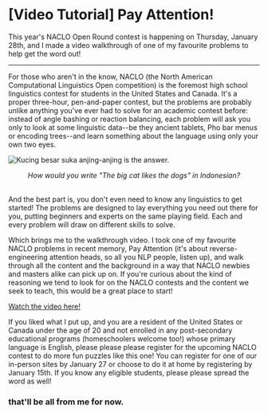 # [Video Tutorial] Pay Attention!

This year's NACLO Open Round contest is happening on Thursday, January 28th, and I made a video walkthrough of one of my favourite problems to help get the word out!

***

For those who aren't in the know, NACLO (the North American Computational Linguistics Open competition) is the foremost high school linguistics contest for students in the United States and Canada. It's a proper three-hour, pen-and-paper contest, but the problems are probably unlike anything you've ever had to solve for an academic contest before: instead of angle bashing or reaction balancing, each problem will ask you only to look at some linguistic data--be they ancient tablets, Pho bar menus or encoding trees--and learn something about the language using only your own two eyes.

![Kucing besar suka anjing-anjing is the answer.](./img1.png)
<div align="center"><i>How would you write "The big cat likes the dogs" in Indonesian?</i></div>
</br>

And the best part is, you don't even need to know any linguistics to get started! The problems are designed to lay everything you need out there for you, putting beginners and experts on the same playing field. Each and every problem will draw on different skills to solve.

Which brings me to the walkthrough video. I took one of my favourite NACLO problems in recent memory, Pay Attention (it's about reverse-engineering attention heads, so all you NLP people, listen up), and walk through all the content and the background in a way that NACLO newbies and masters alike can pick up on. If you're curious about the kind of reasoning we tend to look for on the NACLO contests and the content we seek to teach, this would be a great place to start!

[Watch the video here!](https://www.google.com "Google's Homepage")

If you liked what I put up, and you are a resident of the United States or Canada under the age of 20 and not enrolled in any post-secondary educational programs (homeschoolers welcome too!) whose primary language is English, please please please register for the upcoming NACLO contest to do more fun puzzles like this one! You can register for one of our in-person sites by January 27 or choose to do it at home by registering by January 15th. If you know any eligible students, please please spread the word as well!

### that'll be all from me for now.